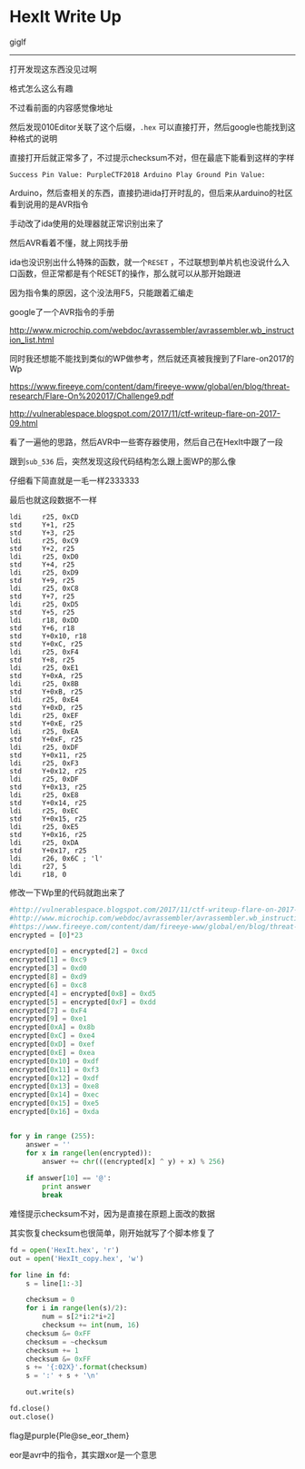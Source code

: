 # HexIt Write Up

giglf

---

打开发现这东西没见过啊

格式怎么这么有趣

不过看前面的内容感觉像地址

然后发现010Editor关联了这个后缀，`.hex` 可以直接打开，然后google也能找到这种格式的说明

直接打开后就正常多了，不过提示checksum不对，但在最底下能看到这样的字样

`Success Pin Value: PurpleCTF2018 Arduino Play Ground Pin Value:`

Arduino，然后查相关的东西，直接扔进ida打开时乱的，但后来从arduino的社区看到说用的是AVR指令

手动改了ida使用的处理器就正常识别出来了

然后AVR看着不懂，就上网找手册

ida也没识别出什么特殊的函数，就一个`RESET` ，不过联想到单片机也没说什么入口函数，但正常都是有个RESET的操作，那么就可以从那开始跟进

因为指令集的原因，这个没法用F5，只能跟着汇编走

google了一个AVR指令的手册

http://www.microchip.com/webdoc/avrassembler/avrassembler.wb_instruction_list.html

同时我还想能不能找到类似的WP做参考，然后就还真被我搜到了Flare-on2017的Wp

https://www.fireeye.com/content/dam/fireeye-www/global/en/blog/threat-research/Flare-On%202017/Challenge9.pdf

http://vulnerablespace.blogspot.com/2017/11/ctf-writeup-flare-on-2017-09.html

看了一遍他的思路，然后AVR中一些寄存器使用，然后自己在HexIt中跟了一段

跟到`sub_536` 后，突然发现这段代码结构怎么跟上面WP的那么像

仔细看下简直就是一毛一样2333333

最后也就这段数据不一样

```assembly
ldi     r25, 0xCD
std     Y+1, r25
std     Y+3, r25
ldi     r25, 0xC9
std     Y+2, r25
ldi     r25, 0xD0
std     Y+4, r25
ldi     r25, 0xD9
std     Y+9, r25
ldi     r25, 0xC8
std     Y+7, r25
ldi     r25, 0xD5
std     Y+5, r25
ldi     r18, 0xDD
std     Y+6, r18
std     Y+0x10, r18
std     Y+0xC, r25
ldi     r25, 0xF4
std     Y+8, r25
ldi     r25, 0xE1
std     Y+0xA, r25
ldi     r25, 0x8B
std     Y+0xB, r25
ldi     r25, 0xE4
std     Y+0xD, r25
ldi     r25, 0xEF
std     Y+0xE, r25
ldi     r25, 0xEA
std     Y+0xF, r25
ldi     r25, 0xDF
std     Y+0x11, r25
ldi     r25, 0xF3
std     Y+0x12, r25
ldi     r25, 0xDF
std     Y+0x13, r25
ldi     r25, 0xE8
std     Y+0x14, r25
ldi     r25, 0xEC
std     Y+0x15, r25
ldi     r25, 0xE5
std     Y+0x16, r25
ldi     r25, 0xDA
std     Y+0x17, r25
ldi     r26, 0x6C ; 'l'
ldi     r27, 5
ldi     r18, 0
```

修改一下Wp里的代码就跑出来了

```python
#http://vulnerablespace.blogspot.com/2017/11/ctf-writeup-flare-on-2017-09.html
#http://www.microchip.com/webdoc/avrassembler/avrassembler.wb_instruction_list.html
#https://www.fireeye.com/content/dam/fireeye-www/global/en/blog/threat-research/Flare-On%202017/Challenge9.pdf
encrypted = [0]*23

encrypted[0] = encrypted[2] = 0xcd
encrypted[1] = 0xc9
encrypted[3] = 0xd0
encrypted[8] = 0xd9
encrypted[6] = 0xc8
encrypted[4] = encrypted[0xB] = 0xd5
encrypted[5] = encrypted[0xF] = 0xdd
encrypted[7] = 0xF4
encrypted[9] = 0xe1
encrypted[0xA] = 0x8b
encrypted[0xC] = 0xe4
encrypted[0xD] = 0xef
encrypted[0xE] = 0xea
encrypted[0x10] = 0xdf
encrypted[0x11] = 0xf3
encrypted[0x12] = 0xdf
encrypted[0x13] = 0xe8
encrypted[0x14] = 0xec
encrypted[0x15] = 0xe5
encrypted[0x16] = 0xda


for y in range (255):
    answer = ''
    for x in range(len(encrypted)):
        answer += chr(((encrypted[x] ^ y) + x) % 256)
        
    if answer[10] == '@':
        print answer
        break
```

难怪提示checksum不对，因为是直接在原题上面改的数据

其实恢复checksum也很简单，刚开始就写了个脚本修复了

```python
fd = open('HexIt.hex', 'r')
out = open('HexIt_copy.hex', 'w')

for line in fd:
	s = line[1:-3]

	checksum = 0
	for i in range(len(s)/2):
		num = s[2*i:2*i+2]
		checksum += int(num, 16)
	checksum &= 0xFF
	checksum = ~checksum
	checksum += 1
	checksum &= 0xFF
	s += '{:02X}'.format(checksum)
	s = ':' + s + '\n'

	out.write(s)

fd.close()
out.close()
```



flag是purple{Ple@se_eor_them}

eor是avr中的指令，其实跟xor是一个意思